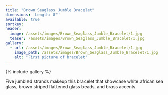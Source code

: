 ```yaml
---
title: "Brown Seaglass Jumble Bracelet"
dimensions: 'Length: 8"'
available: true
sortkey: 
header:
  image: /assets/images/Brown_Seaglass_Jumble_Bracelet/1.jpg
  teaser: /assets/images/Brown_Seaglass_Jumble_Bracelet/1.jpg
gallery:
  - url: /assets/images/Brown_Seaglass_Jumble_Bracelet/1.jpg
    image_path: /assets/images/Brown_Seaglass_Jumble_Bracelet/1.jpg
    alt: "First picture of bracelet"
---
```



{% include gallery %}


Five jumbled strands makeup this bracelet that showcase white african sea glass, brown striped flattened glass beads, and brass accents.